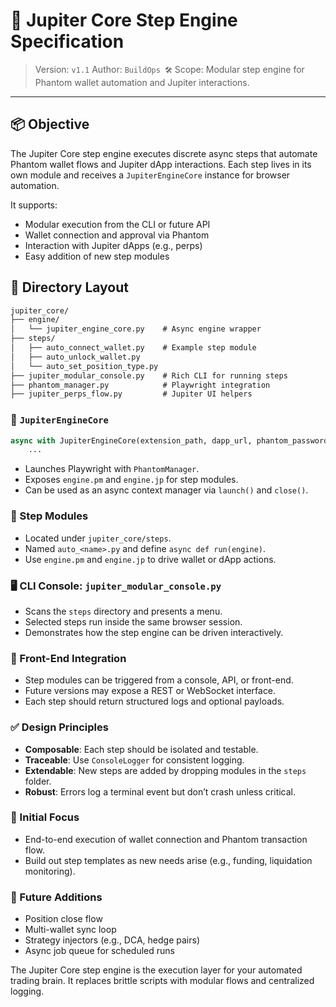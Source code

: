 # 🚀 Jupiter Core Step Engine Specification

> Version: `v1.1`
> Author: `BuildOps 🛠️`
> Scope: Modular step engine for Phantom wallet automation and Jupiter interactions.

---

## 📦 Objective
The Jupiter Core step engine executes discrete async steps that automate Phantom wallet flows and Jupiter dApp interactions. Each step lives in its own module and receives a `JupiterEngineCore` instance for browser automation.

It supports:

- Modular execution from the CLI or future API
- Wallet connection and approval via Phantom
- Interaction with Jupiter dApps (e.g., perps)
- Easy addition of new step modules

## 📂 Directory Layout
```txt
jupiter_core/
├── engine/
│   └── jupiter_engine_core.py    # Async engine wrapper
├── steps/
│   ├── auto_connect_wallet.py    # Example step module
│   ├── auto_unlock_wallet.py
│   └── auto_set_position_type.py
├── jupiter_modular_console.py    # Rich CLI for running steps
├── phantom_manager.py            # Playwright integration
├── jupiter_perps_flow.py         # Jupiter UI helpers
```

### 🧠 `JupiterEngineCore`
```python
async with JupiterEngineCore(extension_path, dapp_url, phantom_password=None, headless=False) as engine:
    ...
```
- Launches Playwright with `PhantomManager`.
- Exposes `engine.pm` and `engine.jp` for step modules.
- Can be used as an async context manager via `launch()` and `close()`.

### 🔗 Step Modules
- Located under `jupiter_core/steps`.
- Named `auto_<name>.py` and define `async def run(engine)`.
- Use `engine.pm` and `engine.jp` to drive wallet or dApp actions.

### 🖥️ CLI Console: `jupiter_modular_console.py`
- Scans the `steps` directory and presents a menu.
- Selected steps run inside the same browser session.
- Demonstrates how the step engine can be driven interactively.

### 🔗 Front-End Integration
- Step modules can be triggered from a console, API, or front-end.
- Future versions may expose a REST or WebSocket interface.
- Each step should return structured logs and optional payloads.

### ✅ Design Principles
- **Composable**: Each step should be isolated and testable.
- **Traceable**: Use `ConsoleLogger` for consistent logging.
- **Extendable**: New steps are added by dropping modules in the `steps` folder.
- **Robust**: Errors log a terminal event but don’t crash unless critical.

### 📌 Initial Focus
- End-to-end execution of wallet connection and Phantom transaction flow.
- Build out step templates as new needs arise (e.g., funding, liquidation monitoring).

### 📅 Future Additions
- Position close flow
- Multi-wallet sync loop
- Strategy injectors (e.g., DCA, hedge pairs)
- Async job queue for scheduled runs

The Jupiter Core step engine is the execution layer for your automated trading brain. It replaces brittle scripts with modular flows and centralized logging.
